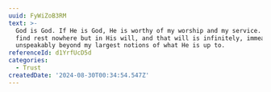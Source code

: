 ```yaml
---
uuid: FyWiZoB3RM
text: >-
  God is God. If He is God, He is worthy of my worship and my service. I will
  find rest nowhere but in His will, and that will is infinitely, immeasurably,
  unspeakably beyond my largest notions of what He is up to.
referenceId: d1YrfUcD5d
categories:
  - Trust
createdDate: '2024-08-30T00:34:54.547Z'
---
```



